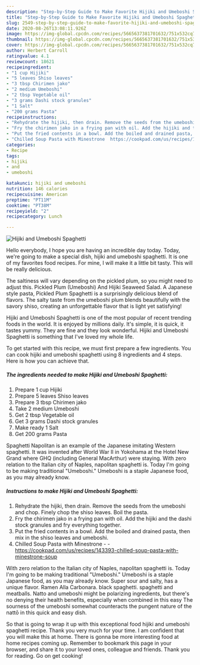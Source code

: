 ```yaml
---
description: "Step-by-Step Guide to Make Favorite Hijiki and Umeboshi Spaghetti"
title: "Step-by-Step Guide to Make Favorite Hijiki and Umeboshi Spaghetti"
slug: 2549-step-by-step-guide-to-make-favorite-hijiki-and-umeboshi-spaghetti
date: 2020-08-26T13:08:11.926Z
image: https://img-global.cpcdn.com/recipes/5665637381701632/751x532cq70/hijiki-and-umeboshi-spaghetti-recipe-main-photo.jpg
thumbnail: https://img-global.cpcdn.com/recipes/5665637381701632/751x532cq70/hijiki-and-umeboshi-spaghetti-recipe-main-photo.jpg
cover: https://img-global.cpcdn.com/recipes/5665637381701632/751x532cq70/hijiki-and-umeboshi-spaghetti-recipe-main-photo.jpg
author: Herbert Carroll
ratingvalue: 4.1
reviewcount: 18621
recipeingredient:
- "1 cup Hijiki"
- "5 leaves Shiso leaves"
- "3 tbsp Chirimen jako"
- "2 medium Umeboshi"
- "2 tbsp Vegetable oil"
- "3 grams Dashi stock granules"
- "1 Salt"
- "200 grams Pasta"
recipeinstructions:
- "Rehydrate the hijiki, then drain. Remove the seeds from the umeboshi and chop. Finely chop the shiso leaves. Boil the pasta."
- "Fry the chirimen jako in a frying pan with oil. Add the hijiki and the dashi stock granules and fry everything together."
- "Put the fried contents in a bowl. Add the boiled and drained pasta, then mix in the shiso leaves and umeboshi."
- "Chilled Soup Pasta with Minestrone  https://cookpad.com/us/recipes/143393-chilled-soup-pasta-with-minestrone-soup"
categories:
- Recipe
tags:
- hijiki
- and
- umeboshi

katakunci: hijiki and umeboshi 
nutrition: 146 calories
recipecuisine: American
preptime: "PT11M"
cooktime: "PT38M"
recipeyield: "2"
recipecategory: Lunch

---
```



![Hijiki and Umeboshi Spaghetti](https://img-global.cpcdn.com/recipes/5665637381701632/751x532cq70/hijiki-and-umeboshi-spaghetti-recipe-main-photo.jpg)

Hello everybody, I hope you are having an incredible day today. Today, we're going to make a special dish, hijiki and umeboshi spaghetti. It is one of my favorites food recipes. For mine, I will make it a little bit tasty. This will be really delicious.

The saltiness will vary depending on the pickled plum, so you might need to adjust this. Pickled Plum (Umeboshi) And Hijiki Seaweed Salad. A Japanese style pasta, Pickled Plum Spaghetti is a surprisingly delicious blend of flavors. The salty taste from the umeboshi plum blends beautifully with the savory shiso, creating an unforgettable flavor that is light yet satisfying!

Hijiki and Umeboshi Spaghetti is one of the most popular of recent trending foods in the world. It is enjoyed by millions daily. It's simple, it is quick, it tastes yummy. They are fine and they look wonderful. Hijiki and Umeboshi Spaghetti is something that I've loved my whole life.


To get started with this recipe, we must first prepare a few ingredients. You can cook hijiki and umeboshi spaghetti using 8 ingredients and 4 steps. Here is how you can achieve that.

<!--inarticleads1-->

##### The ingredients needed to make Hijiki and Umeboshi Spaghetti:

1. Prepare 1 cup Hijiki
1. Prepare 5 leaves Shiso leaves
1. Prepare 3 tbsp Chirimen jako
1. Take 2 medium Umeboshi
1. Get 2 tbsp Vegetable oil
1. Get 3 grams Dashi stock granules
1. Make ready 1 Salt
1. Get 200 grams Pasta


Spaghetti Napolitan is an example of the Japanese imitating Western spaghetti. It was invented after World War II in Yokohama at the Hotel New Grand where GHQ (including General MacArthur) were staying. With zero relation to the Italian city of Naples, napolitan spaghetti is. Today I&#39;m going to be making traditional &#34;Umeboshi.&#34; Umeboshi is a staple Japanese food, as you may already know. 

<!--inarticleads2-->

##### Instructions to make Hijiki and Umeboshi Spaghetti:

1. Rehydrate the hijiki, then drain. Remove the seeds from the umeboshi and chop. Finely chop the shiso leaves. Boil the pasta.
1. Fry the chirimen jako in a frying pan with oil. Add the hijiki and the dashi stock granules and fry everything together.
1. Put the fried contents in a bowl. Add the boiled and drained pasta, then mix in the shiso leaves and umeboshi.
1. Chilled Soup Pasta with Minestrone -  - https://cookpad.com/us/recipes/143393-chilled-soup-pasta-with-minestrone-soup


With zero relation to the Italian city of Naples, napolitan spaghetti is. Today I&#39;m going to be making traditional &#34;Umeboshi.&#34; Umeboshi is a staple Japanese food, as you may already know. Super sour and salty, has a unique flavor. Ramen Alla Carbonara. black spaghetti. spaghetti and meatballs. Natto and umeboshi might be polarizing ingredients, but there&#39;s no denying their health benefits, especially when combined in this easy The sourness of the umeboshi somewhat counteracts the pungent nature of the nattō in this quick and easy dish. 

So that is going to wrap it up with this exceptional food hijiki and umeboshi spaghetti recipe. Thank you very much for your time. I am confident that you will make this at home. There is gonna be more interesting food at home recipes coming up. Remember to bookmark this page in your browser, and share it to your loved ones, colleague and friends. Thank you for reading. Go on get cooking!
